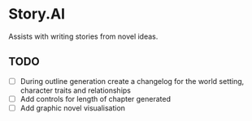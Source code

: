 # Story.AI

Assists with writing stories from novel ideas.

## TODO

- [ ] During outline generation create a changelog for the world setting, character traits and relationships
- [ ] Add controls for length of chapter generated
- [ ] Add graphic novel visualisation
